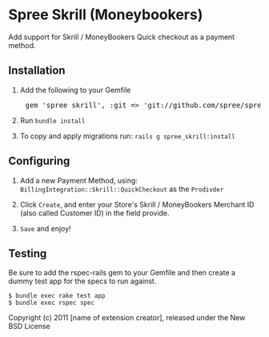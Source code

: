 # Spree Skrill (Moneybookers)

Add support for Skrill / MoneyBookers Quick checkout as a payment
method.

## Installation

1. Add the following to your Gemfile

<pre>
    gem 'spree_skrill', :git => 'git://github.com/spree/spree_skrill.git'
</pre>

2. Run `bundle install`

3. To copy and apply migrations run: `rails g spree_skrill:install`

## Configuring

1. Add a new Payment Method, using: `BillingIntegration::Skrill::QuickCheckout` as the `Prodivder`

2. Click `Create`, and enter your Store's Skrill / MoneyBookers Merchant
   ID (also called Customer ID) in the field provide.

3. `Save` and enjoy!


Testing
-------

Be sure to add the rspec-rails gem to your Gemfile and then create a dummy test app for the specs to run against.

    $ bundle exec rake test app
    $ bundle exec rspec spec

Copyright (c) 2011 [name of extension creator], released under the New BSD License
